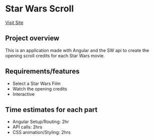 # Star Wars Scroll

[Visit Site](https://star-wars-scroll.netlify.com)

## Project overview
This is an application made with Angular and the SW api to create the opening scroll credits for each Star Wars movie.

## Requirements/features
- Select a Star Wars Film
- Watch the opening credits
- Interactive

## Time estimates for each part
- Angular Setup/Routing: 2hr
- API calls: 2hrs
- CSS animation/Styling: 2hrs
